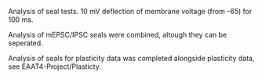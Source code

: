 Analysis of seal tests. 10 mV deflection of membrane voltage (from -65) for 100 ms.

Analysis of mEPSC/IPSC seals were combined, altough they can be seperated.

Analysis of seals for plasticity data was completed alongside plasticity data, see EAAT4-Project/Plasticty.
